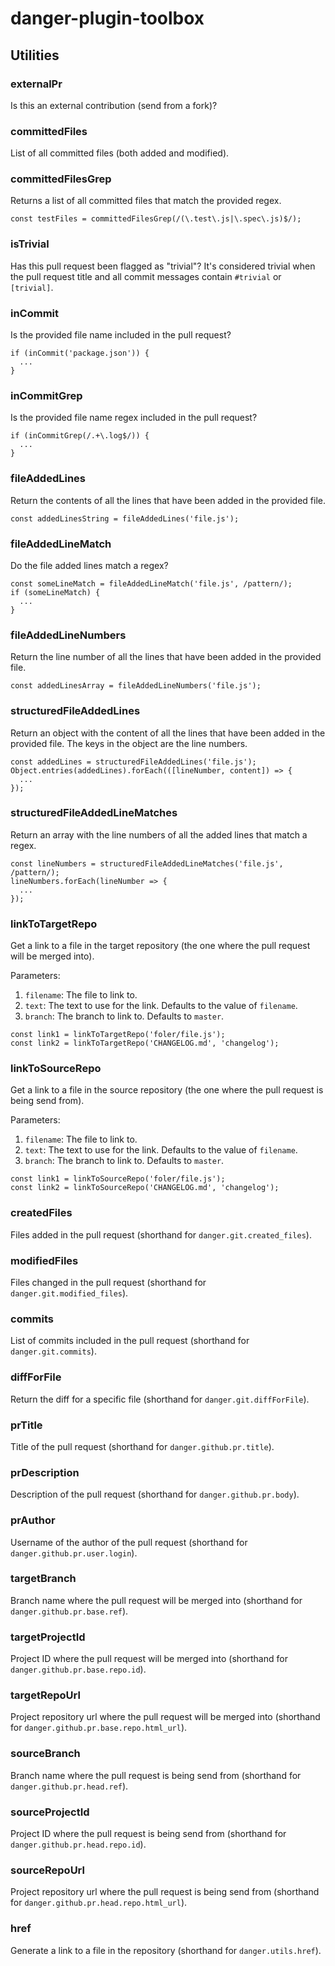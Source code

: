 # danger-plugin-toolbox

## Utilities

### externalPr

Is this an external contribution (send from a fork)?

### committedFiles

List of all committed files (both added and modified).

### committedFilesGrep

Returns a list of all committed files that match the provided regex.

```
const testFiles = committedFilesGrep(/(\.test\.js|\.spec\.js)$/);
```

### isTrivial

Has this pull request been flagged as "trivial"? It's considered trivial when the pull request title and all commit messages contain `#trivial` or `[trivial]`.

### inCommit

Is the provided file name included in the pull request?

```
if (inCommit('package.json')) {
  ...
}
```

### inCommitGrep

Is the provided file name regex included in the pull request?

```
if (inCommitGrep(/.+\.log$/)) {
  ...
}
```

### fileAddedLines

Return the contents of all the lines that have been added in the provided file.

```
const addedLinesString = fileAddedLines('file.js');
```

### fileAddedLineMatch

Do the file added lines match a regex?

```
const someLineMatch = fileAddedLineMatch('file.js', /pattern/);
if (someLineMatch) {
  ...
}
```

### fileAddedLineNumbers

Return the line number of all the lines that have been added in the provided file.

```
const addedLinesArray = fileAddedLineNumbers('file.js');
```

### structuredFileAddedLines

Return an object with the content of all the lines that have been added in the provided file. The keys in the object are the line numbers.

```
const addedLines = structuredFileAddedLines('file.js');
Object.entries(addedLines).forEach(([lineNumber, content]) => {
  ...
});
```

### structuredFileAddedLineMatches

Return an array with the line numbers of all the added lines that match a regex.

```
const lineNumbers = structuredFileAddedLineMatches('file.js', /pattern/);
lineNumbers.forEach(lineNumber => {
  ...
});
```

### linkToTargetRepo

Get a link to a file in the target repository (the one where the pull request will be merged into).

Parameters:

1. `filename`: The file to link to.
1. `text`: The text to use for the link. Defaults to the value of `filename`.
1. `branch`: The branch to link to. Defaults to `master`.

```
const link1 = linkToTargetRepo('foler/file.js');
const link2 = linkToTargetRepo('CHANGELOG.md', 'changelog');
```

### linkToSourceRepo

Get a link to a file in the source repository (the one where the pull request is being send from).

Parameters:

1. `filename`: The file to link to.
1. `text`: The text to use for the link. Defaults to the value of `filename`.
1. `branch`: The branch to link to. Defaults to `master`.

```
const link1 = linkToSourceRepo('foler/file.js');
const link2 = linkToSourceRepo('CHANGELOG.md', 'changelog');
```

### createdFiles

Files added in the pull request (shorthand for `danger.git.created_files`).

### modifiedFiles

Files changed in the pull request (shorthand for `danger.git.modified_files`).

### commits

List of commits included in the pull request (shorthand for `danger.git.commits`).

### diffForFile

Return the diff for a specific file (shorthand for `danger.git.diffForFile`).

### prTitle

Title of the pull request (shorthand for `danger.github.pr.title`).

### prDescription

Description of the pull request (shorthand for `danger.github.pr.body`).

### prAuthor

Username of the author of the pull request (shorthand for `danger.github.pr.user.login`).

### targetBranch

Branch name where the pull request will be merged into (shorthand for `danger.github.pr.base.ref`).

### targetProjectId

Project ID where the pull request will be merged into (shorthand for `danger.github.pr.base.repo.id`).

### targetRepoUrl

Project repository url where the pull request will be merged into (shorthand for `danger.github.pr.base.repo.html_url`).

### sourceBranch

Branch name where the pull request is being send from (shorthand for `danger.github.pr.head.ref`).

### sourceProjectId

Project ID where the pull request is being send from (shorthand for `danger.github.pr.head.repo.id`).

### sourceRepoUrl

Project repository url where the pull request is being send from (shorthand for `danger.github.pr.head.repo.html_url`).

### href

Generate a link to a file in the repository (shorthand for `danger.utils.href`).
